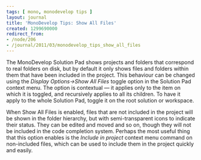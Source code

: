 ```yaml
---
tags: [ mono, monodevelop tips ]
layout: journal
title: 'MonoDevelop Tips: Show All Files'
created: 1299690000
redirect_from:
- /node/206
- /journal/2011/03/monodevelop_tips_show_all_files
---
```

The MonoDevelop Solution Pad shows projects and folders that correspond to real
folders on disk, but by default it only shows files and folders within them that
have been included in the project. This behaviour can be changed using the
_Display Options->Show All Files_ toggle option in the Solution Pad context
menu.<!--break--> The option is contextual &mdash; it applies only to the item
on which it is toggled, and recursively applies to all its children. To have it
apply to the whole Solution Pad, toggle it on the root solution or workspace.

When Show All Files is enabled, files that are not included in the project will
be shown in the folder hierarchy, but with semi-transparent icons to indicate
their status. They can be edited and moved and so on, though they will not be
included in the code completion system. Perhaps the most useful thing that this
option enables is the _Include in project_ context menu command on non-included
files, which can be used to include them in the project quickly and easily.
